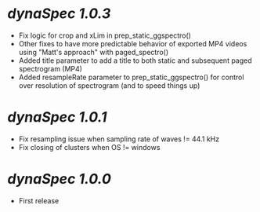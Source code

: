 # *dynaSpec 1.0.3*

* Fix logic for crop and xLim in prep_static_ggspectro()
* Other fixes to have more predictable behavior of exported MP4 videos using "Matt's approach" with paged_spectro()
* Added title parameter to add a title to both static and subsequent paged spectrogram (MP4)
* Added resampleRate parameter to prep_static_ggspectro() for control over resolution of spectrogram (and to speed things up)

# *dynaSpec 1.0.1*

* Fix resampling issue when sampling rate of waves != 44.1 kHz
* Fix closing of clusters when OS != windows


# *dynaSpec 1.0.0*

* First release
